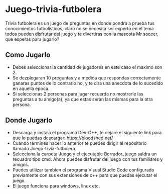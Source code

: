 # Juego-trivia-futbolera
Trivia futbolera es un juego de preguntas en donde pondra a prueba tus conocimientos futbolisticos, claro no se necesita ser experto en el tema todos pueden disfrutar del juego
y te divertiras con la mascota Mr soccer, que esperas para jugarlo?

## Como Jugarlo

- Debes seleccionar la cantidad de jugadores en este caso el maximo son 2.
- Se dezplegaran 10 preguntas y a medida que respondas correctamente ganaras puntos de lo contrario no, y te dira una anecdota de lo sucedido en aquella epoca.
- Si seleccionas 2 personas para jugar recuerda no mostrarle las preguntas a tu amigo(a), ya que estas seran las mismas para la otra persona.

## Donde Jugarlo

- Descarga y instala el programa Dev-C++, te dejare el siguiente link para que lo puedas descargar: https://bloodshed.net/
- Cuando termines hacer lo anterior te puedes dirigir al repositorio llamado Juego-trvia-futbolera.
- Selecciona la carpeta Juego y el ejecutable Borrador_juego saldra un recuadro tipo cmd. Ahora puedes disfrutar del juego con tus familiares y amigos.
- Puedes utilizar tambien el programa Visual Studio Code configurado previamente con sus extensiones de c++ para que puedas ejecutar el juego.
- El juego funciona para windows, linux etc.
